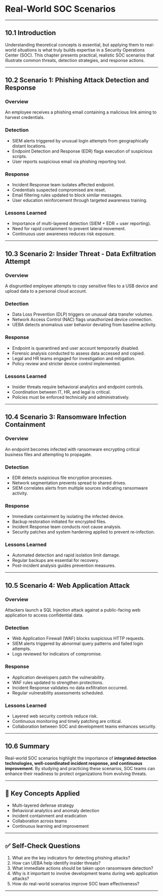 # Real-World SOC Scenarios

---

## 10.1 Introduction

Understanding theoretical concepts is essential, but applying them to real-world situations is what truly builds expertise in a Security Operations Center (SOC). This chapter presents practical, realistic SOC scenarios that illustrate common threats, detection strategies, and response actions.

---

## 10.2 Scenario 1: Phishing Attack Detection and Response

### Overview

An employee receives a phishing email containing a malicious link aiming to harvest credentials.

### Detection

- SIEM alerts triggered by unusual login attempts from geographically distant locations.
- Endpoint Detection and Response (EDR) flags execution of suspicious scripts.
- User reports suspicious email via phishing reporting tool.

### Response

- Incident Response team isolates affected endpoint.
- Credentials suspected compromised are reset.
- Email filtering rules updated to block similar messages.
- User education reinforcement through targeted awareness training.

### Lessons Learned

- Importance of multi-layered detection (SIEM + EDR + user reporting).
- Need for rapid containment to prevent lateral movement.
- Continuous user awareness reduces risk exposure.

---

## 10.3 Scenario 2: Insider Threat - Data Exfiltration Attempt

### Overview

A disgruntled employee attempts to copy sensitive files to a USB device and upload data to a personal cloud account.

### Detection

- Data Loss Prevention (DLP) triggers on unusual data transfer volumes.
- Network Access Control (NAC) flags unauthorized device connection.
- UEBA detects anomalous user behavior deviating from baseline activity.

### Response

- Endpoint is quarantined and user account temporarily disabled.
- Forensic analysis conducted to assess data accessed and copied.
- Legal and HR teams engaged for investigation and mitigation.
- Policy review and stricter device control implemented.

### Lessons Learned

- Insider threats require behavioral analytics and endpoint controls.
- Coordination between IT, HR, and legal is critical.
- Policies must be enforced technically and administratively.

---

## 10.4 Scenario 3: Ransomware Infection Containment

### Overview

An endpoint becomes infected with ransomware encrypting critical business files and attempting to propagate.

### Detection

- EDR detects suspicious file encryption processes.
- Network segmentation prevents spread to shared drives.
- SIEM correlates alerts from multiple sources indicating ransomware activity.

### Response

- Immediate containment by isolating the infected device.
- Backup restoration initiated for encrypted files.
- Incident Response team conducts root cause analysis.
- Security patches and system hardening applied to prevent re-infection.

### Lessons Learned

- Automated detection and rapid isolation limit damage.
- Regular backups are essential for recovery.
- Post-incident analysis guides prevention measures.

---

## 10.5 Scenario 4: Web Application Attack

### Overview

Attackers launch a SQL Injection attack against a public-facing web application to access confidential data.

### Detection

- Web Application Firewall (WAF) blocks suspicious HTTP requests.
- SIEM alerts triggered by abnormal query patterns and failed login attempts.
- Logs reviewed for indicators of compromise.

### Response

- Application developers patch the vulnerability.
- WAF rules updated to strengthen protections.
- Incident Response validates no data exfiltration occurred.
- Regular vulnerability assessments scheduled.

### Lessons Learned

- Layered web security controls reduce risk.
- Continuous monitoring and timely patching are critical.
- Collaboration between SOC and development teams enhances security.

---

## 10.6 Summary

Real-world SOC scenarios highlight the importance of **integrated detection technologies, well-coordinated incident response, and continuous improvement**. By studying and practicing these scenarios, SOC teams can enhance their readiness to protect organizations from evolving threats.

---

## 🧠 Key Concepts Applied

- Multi-layered defense strategy  
- Behavioral analytics and anomaly detection  
- Incident containment and eradication  
- Collaboration across teams  
- Continuous learning and improvement  

---

## ✅ Self-Check Questions

1. What are the key indicators for detecting phishing attacks?  
2. How can UEBA help identify insider threats?  
3. What immediate actions should be taken upon ransomware detection?  
4. Why is it important to involve development teams during web application attacks?  
5. How do real-world scenarios improve SOC team effectiveness?  

---
